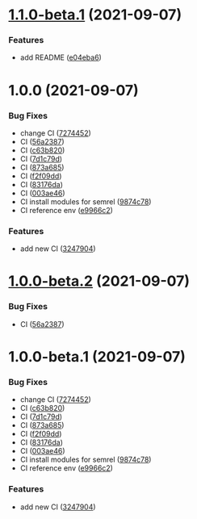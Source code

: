 # [1.1.0-beta.1](https://github.com/ckoliber/actions-test/compare/1.0.0...1.1.0-beta.1) (2021-09-07)


### Features

* add README ([e04eba6](https://github.com/ckoliber/actions-test/commit/e04eba6fc8c1b6dfa5afe0224e2e3781c22673db))

# 1.0.0 (2021-09-07)


### Bug Fixes

* change CI ([7274452](https://github.com/ckoliber/actions-test/commit/7274452550333a6342277e48e2c92dc52c1175aa))
* CI ([56a2387](https://github.com/ckoliber/actions-test/commit/56a238716a4f81a54533ed14b8e196b6cdeba48b))
* CI ([c63b820](https://github.com/ckoliber/actions-test/commit/c63b820d8bb81f97a86fe63e40fdb70843b86f35))
* CI ([7d1c79d](https://github.com/ckoliber/actions-test/commit/7d1c79db7374a1febe2cca50b9957dddba03702c))
* CI ([873a685](https://github.com/ckoliber/actions-test/commit/873a685ed4c8267e6cd5ffaaa67e1bc860b9fcee))
* CI ([f2f09dd](https://github.com/ckoliber/actions-test/commit/f2f09ddaec9dc2fe6cf8486b6923c265d577da64))
* CI ([83176da](https://github.com/ckoliber/actions-test/commit/83176da25ed7d54d3ddd78d38999c451c035de9e))
* CI ([003ae46](https://github.com/ckoliber/actions-test/commit/003ae46087df9202eb1230b75a342dd691b20ffc))
* CI install modules for semrel ([9874c78](https://github.com/ckoliber/actions-test/commit/9874c782fc6c3cf13c0b1a848c80f41fd9f62a7f))
* CI reference env ([e9966c2](https://github.com/ckoliber/actions-test/commit/e9966c26d7196b1e9d8c07f0b6c8ed36552958d0))


### Features

* add new CI ([3247904](https://github.com/ckoliber/actions-test/commit/32479042f2112c73082f4e6deea3a806c8fccb61))

# [1.0.0-beta.2](https://github.com/ckoliber/actions-test/compare/1.0.0-beta.1...1.0.0-beta.2) (2021-09-07)


### Bug Fixes

* CI ([56a2387](https://github.com/ckoliber/actions-test/commit/56a238716a4f81a54533ed14b8e196b6cdeba48b))

# 1.0.0-beta.1 (2021-09-07)


### Bug Fixes

* change CI ([7274452](https://github.com/ckoliber/actions-test/commit/7274452550333a6342277e48e2c92dc52c1175aa))
* CI ([c63b820](https://github.com/ckoliber/actions-test/commit/c63b820d8bb81f97a86fe63e40fdb70843b86f35))
* CI ([7d1c79d](https://github.com/ckoliber/actions-test/commit/7d1c79db7374a1febe2cca50b9957dddba03702c))
* CI ([873a685](https://github.com/ckoliber/actions-test/commit/873a685ed4c8267e6cd5ffaaa67e1bc860b9fcee))
* CI ([f2f09dd](https://github.com/ckoliber/actions-test/commit/f2f09ddaec9dc2fe6cf8486b6923c265d577da64))
* CI ([83176da](https://github.com/ckoliber/actions-test/commit/83176da25ed7d54d3ddd78d38999c451c035de9e))
* CI ([003ae46](https://github.com/ckoliber/actions-test/commit/003ae46087df9202eb1230b75a342dd691b20ffc))
* CI install modules for semrel ([9874c78](https://github.com/ckoliber/actions-test/commit/9874c782fc6c3cf13c0b1a848c80f41fd9f62a7f))
* CI reference env ([e9966c2](https://github.com/ckoliber/actions-test/commit/e9966c26d7196b1e9d8c07f0b6c8ed36552958d0))


### Features

* add new CI ([3247904](https://github.com/ckoliber/actions-test/commit/32479042f2112c73082f4e6deea3a806c8fccb61))
